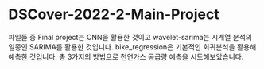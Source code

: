 # DSCover-2022-2-Main-Project
파일들 중 Final project는 CNN을 활용한 것이고 wavelet-sarima는 시계열 분석의 일종인 SARIMA를 활용한 것입니다.
bike_regression은 기본적인 회귀분석을 활용해 예측한 것입니다.
총 3가지의 방법으로 천연가스 공급량 예측을 시도해보았습니다.

